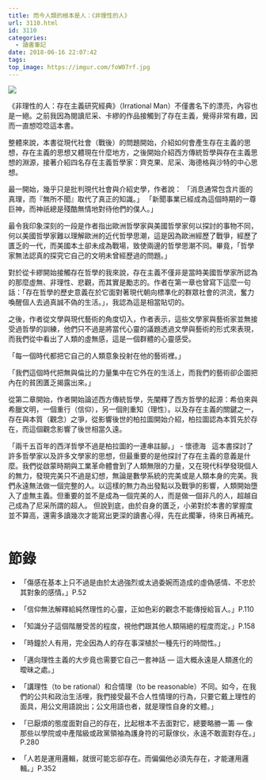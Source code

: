 ```yaml
---
title: 而今人類的根本是人：《非理性的人》
url: 3110.html
id: 3110
categories:
  - 讀書筆記
date: 2018-06-16 22:07:42
tags:
top_image: https://imgur.com/foW07rf.jpg
---
```

<!-- more -->
![](https://imgur.com/foW07rf.jpg)

《非理性的人：存在主義研究經典》（Irrational Man）不僅書名下的漂亮，內容也是一絕。之前我因為閱讀尼采、卡繆的作品接觸到了存在主義，覺得非常有趣，因而一直想唸唸這本書。

整體來說，本書從現代社會（戰後）的問題開始，介紹如何會產生存在主義的思想，存在主義的思想又體現在什麼地方，之後開始介紹西方傳統哲學與存在主義思想的淵源，接著介紹四名存在主義哲學家：齊克果、尼采、海德格與沙特的中心思想。 

最一開始，幾乎只是批判現代社會與介紹史學，作者說：
「消息通常包含片面的真理，而『無所不聞』取代了真正的知識。」 
「新聞事業已經成為這個時期的一尊巨神，而神祇總是殘酷無情地對待他們的僕人。」 

最令我印象深刻的一段是作者指出歐洲哲學家與美國哲學家何以探討的事物不同，何以美國哲學家難以理解歐洲的近代哲學思潮，這是因為歐洲經歷了戰爭，經歷了匱乏的一代，而美國本土卻未成為戰場，致使兩邊的哲學思潮不同。畢竟，「哲學家無法認真的探究它自己的文明未曾經歷過的問題。」

對於從卡繆開始接觸存在哲學的我來說，存在主義不僅非是當時美國哲學家所認為的那麼虛無、非理性、悲觀，而其實是勵志的。作者在第一章也曾寫下這麼一句話：「存在哲學的歷史意義在於它面對著現代朝向標準化的群眾社會的洪流，奮力喚醒個人去過真誠不偽的生活。」，我認為這是相當貼切的。

之後，作者從文學與現代藝術的角度切入，作者表示，這些文學家與藝術家並無接受過哲學的訓練，他們只不過是將當代心靈的議題透過文學與藝術的形式來表現，而我們從中看出了人類的虛無感，這是一個群體的心靈感受。 

「每一個時代都把它自己的人類意象投射在他的藝術裡。」 

「我們這個時代把無與倫比的力量集中在它外在的生活上，而我們的藝術卻企圖把內在的貧困匱乏揭露出來。」 

從第二章開始，作者開始論述西方傳統哲學，先闡釋了西方哲學的起源：希伯來與希臘文明，一個重行（信仰），另一個則重知（理性）。以及存在主義的關鍵之一，存在與本質（觀念）之爭，從影響後世的柏拉圖開始介紹，柏拉圖認為本質先於存在，而這個觀念影響了後世相當久遠。 

「兩千五百年的西洋哲學不過是柏拉圖的一連串註腳。」 - 懷德海
   
這本書探討了許多哲學家以及許多文學家的思想，但最重要的是他探討了存在主義的意義是什麼。我們從啟蒙時期與工業革命體會到了人類無限的力量，又在現代科學發現個人的無力，發現完美只不過是幻想，無論是數學系統的完美或是人類本身的完美。我們永遠無法做一個完整的人。以這樣的無力為出發點以及戰爭的影響，人類開始墮入了虛無主義。但重要的並不是成為一個完美的人，而是做一個非凡的人，超越自己成為了尼采所謂的超人。 但說到底，由於自身的匱乏，小弟對於本書的掌握度並不算高，還需多讀幾次才能寫出更深的讀書心得，先在此擱筆，待來日再補充。     

# 節錄

- 「傷感在基本上只不過是由於太過強烈或太過委婉而造成的虛偽感情、不忠於其對象的感情。」P.52 

- 「信仰無法解釋給純然理性的心靈，正如色彩的觀念不能傳授給盲人。」P.110 

- 「知識分子這個階層受苦的程度，視他們跟其他人類隔絕的程度而定。」P.158

- 「時鐘於人有用，完全因為人的存在事深植於一種先行的時間性。」

- 「邁向理性主義的大步竟也需要它自己一套神話 — 這大概永遠是人類進化的曖昧之處。」 

- 「講理性（to be rational）和合情理（to be reasonable）不同。如今，在我們的公共和政治生活哩，我們接受最不合人性情理的行為，只要它戴上理性的面具，用公文用語說出；公文用語也者，就是理性自身的文體。」 

- 「已厭煩的態度面對自己的存在，比起根本不去面對它，總要略勝一籌 — 像那些以學院或中產階級或政黨領袖為護身符的可厭傢伙，永遠不敢面對存在。」P.280

- 「人若是運用邏輯，就很可能忘卻存在。而偏偏他必須先存在，才能運用邏輯。」P.352